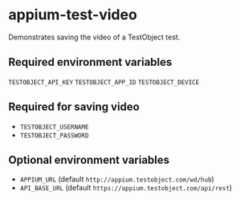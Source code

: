 # appium-test-video
Demonstrates saving the video of a TestObject test.

## Required environment variables

`TESTOBJECT_API_KEY`
`TESTOBJECT_APP_ID`
`TESTOBJECT_DEVICE`

## Required for saving video

* `TESTOBJECT_USERNAME`
* `TESTOBJECT_PASSWORD`

## Optional environment variables

* `APPIUM_URL` (default `http://appium.testobject.com/wd/hub`)
* `API_BASE_URL` (default `https://appium.testobject.com/api/rest`)
